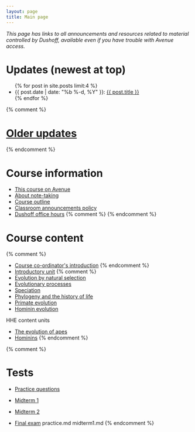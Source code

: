 ```yaml
---
layout: page
title: Main page
---
```


_This page has links to all announcements and resources related to material controlled by Dushoff, available even if you have trouble with Avenue access._

# Updates (newest at top)
<!-- # [Updates](updates.html) -->

<ul class="post-list">
	{% for post in site.posts limit:4 %}
		<li>
			<span class="post-meta">{{ post.date | date: "%b %-d, %Y" }}: </span>
				<a class="post-mini" href="{{ post.url | prepend: site.baseurl }}">{{ post.title }}</a>
		</li>
	{% endfor %}
</ul>

{% comment %} 
# [Older updates](updates.html)
{% endcomment %} 

# Course information

* [This course on Avenue](https://avenue.cllmcmaster.ca/d2l/home/289069)
* [About note-taking](http://www.vox.com/2014/6/4/5776804/note-taking-by-hand-versus-laptop)
* [Course outline](/materials/outline.pdf)
* [Classroom announcements policy](/announcements.html)
* [Dushoff office hours](/office.html)
{% comment %} 
{% endcomment %} 

# Course content

{% comment %} 
* [Course co-ordinator's introduction](materials/outline.pdf)
{% endcomment %} 
* [Introductory unit](intro.html)
{% comment %} 
* [Evolution by natural selection](ns.html)
* [Evolutionary processes](processes.html)
* [Speciation](speciation.html)
* [Phylogeny and the history of life](phylogeny.html)
* [Primate evolution](primates.html)
* [Hominin evolution](hominins.html)

HHE content units
* [The evolution of apes](apes.html)
* [Hominins](homo.html)
{% endcomment %} 

{% comment %} 
# Tests 

* [Practice questions](practice.html)
* [Midterm 1](midterm1.html)
* [Midterm 2](midterm2.html)

* [Final exam](final.html) 
practice.md
midterm1.md
{% endcomment %} 
